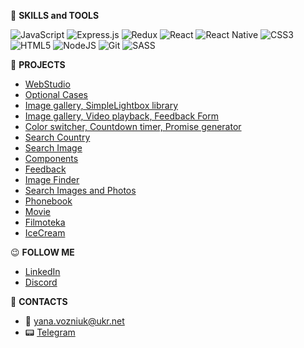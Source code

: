 :toolbox: **SKILLS and TOOLS**

  ![JavaScript](https://img.shields.io/badge/javascript-%23323330.svg?style=for-the-badge&logo=javascript&logoColor=%23F7DF1E)
  ![Express.js](https://img.shields.io/badge/express.js-%23404d59.svg?style=for-the-badge&logo=express&logoColor=%2361DAFB)
  ![Redux](https://img.shields.io/badge/redux-%23593d88.svg?style=for-the-badge&logo=redux&logoColor=white)
  ![React](https://img.shields.io/badge/react-%2320232a.svg?style=for-the-badge&logo=react&logoColor=%2361DAFB)
  ![React Native](https://img.shields.io/badge/react_native-%2320232a.svg?style=for-the-badge&logo=react&logoColor=%2361DAFB)
  ![CSS3](https://img.shields.io/badge/css3-%231572B6.svg?style=for-the-badge&logo=css3&logoColor=white)
  ![HTML5](https://img.shields.io/badge/html5-%23E34F26.svg?style=for-the-badge&logo=html5&logoColor=white)
  ![NodeJS](https://img.shields.io/badge/node.js-6DA55F?style=for-the-badge&logo=node.js&logoColor=white)
  ![Git](https://img.shields.io/badge/git-%23F05033.svg?style=for-the-badge&logo=git&logoColor=white)
  ![SASS](https://img.shields.io/badge/SASS-hotpink.svg?style=for-the-badge&logo=SASS&logoColor=white)
  
  
:telescope: **PROJECTS**
  
  + [WebStudio](https://github.com/Yana16/goit-markup-hw-07)
  + [Optional Cases](https://github.com/Yana16/goit-js-hw-06)
  + [Image gallery, SimpleLightbox library](https://github.com/Yana16/goit-js-hw-07)
  + [Image gallery, Video playback, Feedback Form](https://github.com/Yana16/goit-js-hw-08)
  + [Color switcher, Countdown timer, Promise generator](https://github.com/Yana16/goit-js-hw-09)
  + [Search Country](https://github.com/Yana16/goit-js-hw-10)
  + [Search Image](https://github.com/Yana16/goit-js-hw-11)
  + [Components](https://github.com/Yana16/goit-react-hw-01-components)
  + [Feedback](https://github.com/Yana16/goit-react-hw-02-feedback)
  + [Image Finder](https://github.com/Yana16/goit-react-hw-03-image-finder)
  + [Search Images and Photos](https://github.com/Yana16/goit-react-hw-04-images)
  + [Phonebook](https://github.com/Yana16/goit-react-hw-08-phonebook)
  + [Movie](https://github.com/Yana16/goit-react-hw-05-movie)
  + [Filmoteka](https://github.com/Yana16/Project-Filmoteka)
  + [IceCream](https://github.com/Yana16/IceCream)

:wink: **FOLLOW ME**

  + [LinkedIn](https://linkedin.com/in/yana-vozniuk-419678260)
  + [Discord]()

:eyes: **CONTACTS**
  + :e-mail: [yana.vozniuk@ukr.net](mailto:yana.vozniuk@ukr.net)
  + :pager: [Telegram](https://t.me/Seona16)
  

